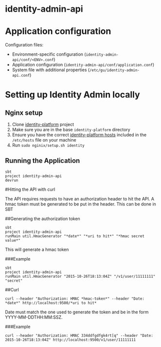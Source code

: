 # identity-admin-api

# Application configuration

Configuration files:
- Environment-specific configuration (`identity-admin-api/conf/<ENV>.conf`)
- Application configuration (`identity-admin-api/conf/application.conf`)
- System file with additional properties (`/etc/gu/identity-admin-api.conf`)

# Setting up Identity Admin locally

## Nginx setup

1. Clone [identity-platform](https://github.com/guardian/identity-platform) project
1. Make sure you are in the base `identity-platform` directory
1. Ensure you have the correct [identity-platform hosts](https://github.com/guardian/identity-platform/blob/master/nginx/hosts) included in the `/etc/hosts` file on your machine
1. Run `sudo nginix/setup.sh identity`

## Running the Application

```
sbt
project identity-admin-api
devrun
```

#Hitting the API with curl

The API requires requests to have an authorization header to hit the API. A hmac token must be generated to be put in the header. This can be done in SBT

##Generating the authorization token

```
sbt
project identity-admin-api
runMain util.HmacGenerator "*date*" "*uri to hit*" "*hmac secret value*"
```
This will generate a hmac token

###Example
```
sbt
project identity-admin-api
runMain util.HmacGenerator "2015-10-26T18:13:04Z" "/v1/user/11111111" "secret"
```

##Curl

```
curl --header "Authorization: HMAC *hmac-token*" --header "Date: *date*" http://localhost:9500/*uri to hit*
```
Date must match the one used to generate the token and be in the form YYYY-MM-DDTHH:MM:SSZ.

###Example
```
curl --header "Authorization: HMAC 334ddfgdfgk4rt[q" --header "Date: 2015-10-26T18:13:04Z" http://localhost:9500/v1/user/11111111
```


